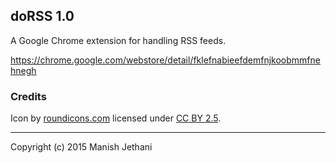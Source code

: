 ## doRSS 1.0

A Google Chrome extension for handling RSS feeds.

https://chrome.google.com/webstore/detail/fklefnabieefdemfnjkoobmmfnehnegh

### Credits

Icon by [roundicons.com](https://www.iconfinder.com/longshadowicons) licensed under [CC BY 2.5](https://creativecommons.org/licenses/by/2.5/).

---
Copyright (c) 2015 Manish Jethani
